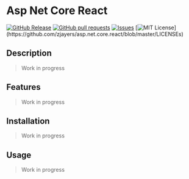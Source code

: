 # Asp Net Core React
[![GitHub Release](https://img.shields.io/github/release/zjayers/asp.net.core.react.svg?style=flat)]()
[![GitHub pull requests](https://img.shields.io/github/issues-pr/zjayers/asp.net.core.react.svg?style=flat)]()
[![Issues](https://img.shields.io/github/issues-raw/zjayers/asp.net.core.react.svg?maxAge=25000)](https://github.com/zjayers/asp.net.core.react/issues)
[![MIT License](https://img.shields.io/apm/l/atomic-ui.svg?)](https://github.com/zjayers/asp.net.core.react/blob/master/LICENSEs)

## Description

> Work in progress

## Features

> Work in progress

## Installation

> Work in progress

## Usage

> Work in progress